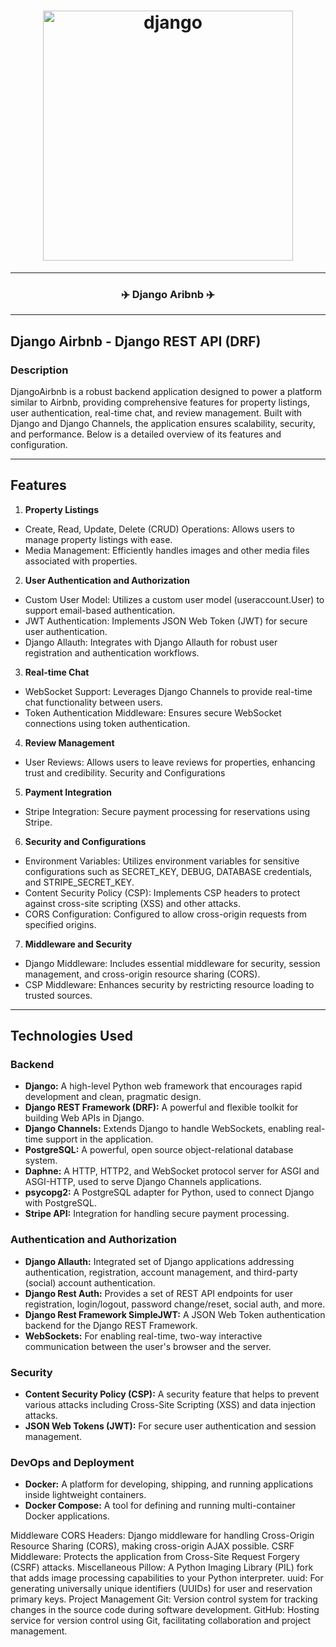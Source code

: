 <h1 align="center">
  <img
    width="400"
    alt="django"
    src="https://live.staticflickr.com/65535/53869010241_7f0b71e672_n.jpg">
</h1>

---

<h3 align="center">
  <strong>
 ✈️ Django Aribnb ✈️

  </strong>
</h3>

---

## Django Airbnb - Django REST API (DRF)
### Description

DjangoAirbnb is a robust backend application designed to power a platform similar to Airbnb, providing comprehensive features for property listings, user authentication, real-time chat, and review management. Built with Django and Django Channels, the application ensures scalability, security, and performance. Below is a detailed overview of its features and configuration.

---

## Features

1. **Property Listings**

- Create, Read, Update, Delete (CRUD) Operations: Allows users to manage property listings with ease.
- Media Management: Efficiently handles images and other media files associated with properties.

2. **User Authentication and Authorization**

- Custom User Model: Utilizes a custom user model (useraccount.User) to support email-based authentication.
- JWT Authentication: Implements JSON Web Token (JWT) for secure user authentication.
- Django Allauth: Integrates with Django Allauth for robust user registration and authentication workflows.

3. **Real-time Chat**

- WebSocket Support: Leverages Django Channels to provide real-time chat functionality between users.
- Token Authentication Middleware: Ensures secure WebSocket connections using token authentication.

4. **Review Management**

- User Reviews: Allows users to leave reviews for properties, enhancing trust and credibility.
Security and Configurations

5. **Payment Integration**

- Stripe Integration: Secure payment processing for reservations using Stripe.

6. **Security and Configurations**

- Environment Variables: Utilizes environment variables for sensitive configurations such as SECRET_KEY, DEBUG, DATABASE credentials, and STRIPE_SECRET_KEY.
- Content Security Policy (CSP): Implements CSP headers to protect against cross-site scripting (XSS) and other attacks.
- CORS Configuration: Configured to allow cross-origin requests from specified origins.

7.  **Middleware and Security**

- Django Middleware: Includes essential middleware for security, session management, and cross-origin resource sharing (CORS).
- CSP Middleware: Enhances security by restricting resource loading to trusted sources.

---

## Technologies Used

### Backend

- **Django:** A high-level Python web framework that encourages rapid development and clean, pragmatic design.
- **Django REST Framework (DRF):** A powerful and flexible toolkit for building Web APIs in Django.
- **Django Channels:** Extends Django to handle WebSockets, enabling real-time support in the application.
- **PostgreSQL:** A powerful, open source object-relational database system.
- **Daphne:** A HTTP, HTTP2, and WebSocket protocol server for ASGI and ASGI-HTTP, used to serve Django Channels applications.
- **psycopg2:** A PostgreSQL adapter for Python, used to connect Django with PostgreSQL.
- **Stripe API:** Integration for handling secure payment processing.

### Authentication and Authorization
- **Django Allauth:** Integrated set of Django applications addressing authentication, registration, account management, and third-party (social) account authentication.
- **Django Rest Auth:** Provides a set of REST API endpoints for user registration, login/logout, password change/reset, social auth, and more.
- **Django Rest Framework SimpleJWT:** A JSON Web Token authentication backend for the Django REST Framework.
- **WebSockets:** For enabling real-time, two-way interactive communication between the user's browser and the server.

### Security
- **Content Security Policy (CSP):** A security feature that helps to prevent various attacks including Cross-Site Scripting (XSS) and data injection attacks.
- **JSON Web Tokens (JWT):** For secure user authentication and session management.

### DevOps and Deployment
- **Docker:** A platform for developing, shipping, and running applications inside lightweight containers.
- **Docker Compose:** A tool for defining and running multi-container Docker applications.

Middleware
CORS Headers: Django middleware for handling Cross-Origin Resource Sharing (CORS), making cross-origin AJAX possible.
CSRF Middleware: Protects the application from Cross-Site Request Forgery (CSRF) attacks.
Miscellaneous
Pillow: A Python Imaging Library (PIL) fork that adds image processing capabilities to your Python interpreter.
uuid: For generating universally unique identifiers (UUIDs) for user and reservation primary keys.
Project Management
Git: Version control system for tracking changes in the source code during software development.
GitHub: Hosting service for version control using Git, facilitating collaboration and project management.

